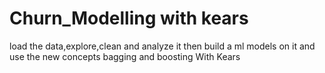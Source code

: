 # Churn_Modelling with kears 
 load the data,explore,clean and analyze it  then build a ml models on it and use the new concepts  bagging and boosting With Kears
